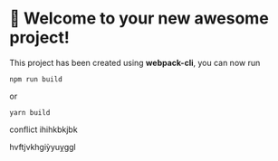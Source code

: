 # 🚀 Welcome to your new awesome project!

This project has been created using **webpack-cli**, you can now run

```
npm run build
```

or

```
yarn build
```

conflict
ihihkbkjbk

hvftjvkhgiỳyuỵggl